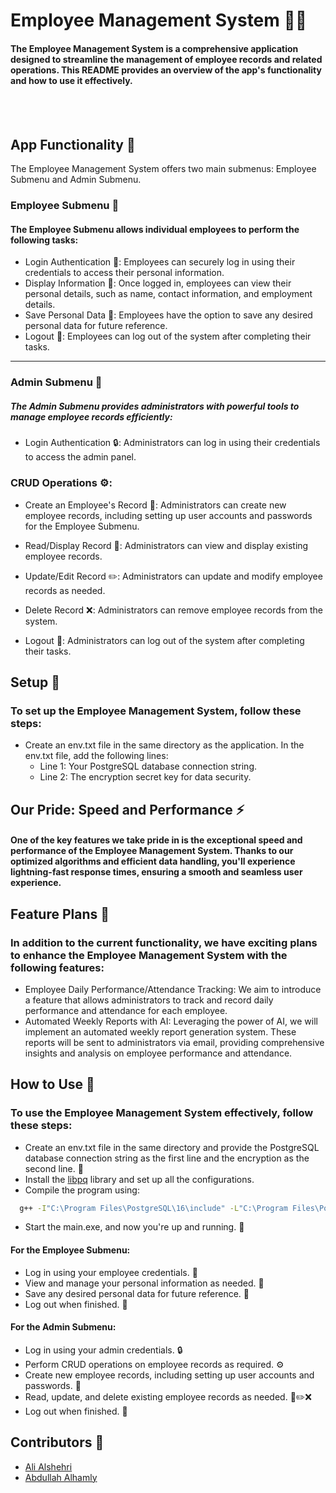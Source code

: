 # Employee Management System 👥✨

#### The Employee Management System is a comprehensive application designed to streamline the management of employee records and related operations. This README provides an overview of the app's functionality and how to use it effectively.

<br/><br/>

## App Functionality 🚀

The Employee Management System offers two main submenus: Employee Submenu and Admin Submenu.


### Employee Submenu 👤

#### The Employee Submenu allows individual employees to perform the following tasks:

- Login Authentication 🔐: Employees can securely log in using their credentials to access their personal information.
- Display Information 👀: Once logged in, employees can view their personal details, such as name, contact information, and employment details.
- Save Personal Data 💾: Employees have the option to save any desired personal data for future reference.
- Logout 🚪: Employees can log out of the system after completing their tasks.

---

### Admin Submenu 👑

##### The Admin Submenu provides administrators with powerful tools to manage employee records efficiently:

- Login Authentication 🔒: Administrators can log in using their credentials to access the admin panel.
### CRUD Operations ⚙️:

- Create an Employee's Record 📝: Administrators can create new employee records, including setting up user accounts and passwords for the Employee Submenu.
- Read/Display Record 📖: Administrators can view and display existing employee records.
- Update/Edit Record ✏️: Administrators can update and modify employee records as needed.
- Delete Record ❌: Administrators can remove employee records from the system.

- Logout 🚪: Administrators can log out of the system after completing their tasks.



## Setup 🔧

### To set up the Employee Management System, follow these steps:

- Create an env.txt file in the same directory as the application.
  In the env.txt file, add the following lines:
  - Line 1: Your PostgreSQL database connection string.
  - Line 2: The encryption secret key for data security.



## Our Pride: Speed and Performance ⚡️

#### One of the key features we take pride in is the exceptional speed and performance of the Employee Management System. Thanks to our optimized algorithms and efficient data handling, you'll experience lightning-fast response times, ensuring a smooth and seamless user experience.



## Feature Plans 🚀

### In addition to the current functionality, we have exciting plans to enhance the Employee Management System with the following features:

- Employee Daily Performance/Attendance Tracking: We aim to introduce a feature that allows administrators to track and record daily performance and attendance for each employee.
- Automated Weekly Reports with AI: Leveraging the power of AI, we will implement an automated weekly report generation system. These reports will be sent to administrators via email, providing comprehensive insights and analysis on employee performance and attendance.



## How to Use 📖

### To use the Employee Management System effectively, follow these steps:

- Create an env.txt file in the same directory and provide the PostgreSQL database connection string as the first line and the encryption as the second line. 🔌
- Install the [libpq](https://www.postgresql.org/docs/9.5/libpq.html) library and set up all the configurations.
- Compile the program using:
```zsh
  g++ -I"C:\Program Files\PostgreSQL\16\include" -L"C:\Program Files\PostgreSQL\16\lib" -o main.exe main.cpp -lpq
```
- Start the main.exe, and now you're up and running. 🏡

#### For the Employee Submenu:

- Log in using your employee credentials. 🔐
- View and manage your personal information as needed. 👤
- Save any desired personal data for future reference. 💾
- Log out when finished. 🚪

#### For the Admin Submenu:

- Log in using your admin credentials. 🔒
- Perform CRUD operations on employee records as required. ⚙️
- Create new employee records, including setting up user accounts and passwords. 📝
- Read, update, and delete existing employee records as needed. 📖✏️❌
- Log out when finished. 🚪




## Contributors 🌟

- [Ali Alshehri](https://github.com/AlshehriAli0)
- [Abdullah Alhamly](https://github.com/173p)
